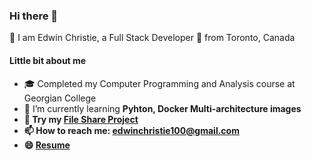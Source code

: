 ### Hi there 👋

👋 I am Edwin Christie, a Full Stack Developer :rocket: from Toronto, Canada 

#### Little bit about me 
- 🎓 Completed my Computer Programming and Analysis course at Georgian College 
- 🌱 I’m currently learning <b> Pyhton, Docker Multi-architecture images
- 🌱 Try my <b> [File Share Project](https://www.datafileshare.com/) </b>
- 📫 How to reach me: edwinchristie100@gmail.com
- 😄 [Resume](https://drive.google.com/file/d/1vtIxW7JgYD2M27XpNpxjvZ1mvyfhkCbC/view)
